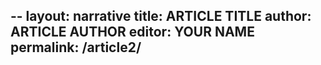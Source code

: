 --
layout: narrative
title: ARTICLE TITLE
author: ARTICLE AUTHOR
editor: YOUR NAME
permalink: /article2/
---
